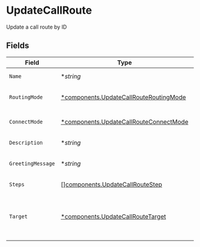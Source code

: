 # UpdateCallRoute

Update a call route by ID


## Fields

| Field                                                                                           | Type                                                                                            | Required                                                                                        | Description                                                                                     |
| ----------------------------------------------------------------------------------------------- | ----------------------------------------------------------------------------------------------- | ----------------------------------------------------------------------------------------------- | ----------------------------------------------------------------------------------------------- |
| `Name`                                                                                          | **string*                                                                                       | :heavy_minus_sign:                                                                              | Name of the call route                                                                          |
| `RoutingMode`                                                                                   | [*components.UpdateCallRouteRoutingMode](../../models/components/updatecallrouteroutingmode.md) | :heavy_minus_sign:                                                                              | Routing mode for the call route                                                                 |
| `ConnectMode`                                                                                   | [*components.UpdateCallRouteConnectMode](../../models/components/updatecallrouteconnectmode.md) | :heavy_minus_sign:                                                                              | Connect mode for the call route                                                                 |
| `Description`                                                                                   | **string*                                                                                       | :heavy_minus_sign:                                                                              | Description of the call route                                                                   |
| `GreetingMessage`                                                                               | **string*                                                                                       | :heavy_minus_sign:                                                                              | Greeting message for the call route                                                             |
| `Steps`                                                                                         | [][components.UpdateCallRouteStep](../../models/components/updatecallroutestep.md)              | :heavy_minus_sign:                                                                              | Steps for the call route                                                                        |
| `Target`                                                                                        | [*components.UpdateCallRouteTarget](../../models/components/updatecallroutetarget.md)           | :heavy_minus_sign:                                                                              | Target for the call route (required unless connect_mode is direct_dial)                         |